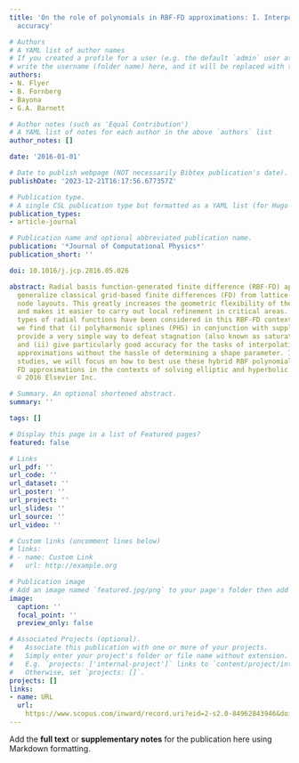 ```yaml
---
title: 'On the role of polynomials in RBF-FD approximations: I. Interpolation and
  accuracy'

# Authors
# A YAML list of author names
# If you created a profile for a user (e.g. the default `admin` user at `content/authors/admin/`), 
# write the username (folder name) here, and it will be replaced with their full name and linked to their profile.
authors:
- N. Flyer
- B. Fornberg
- Bayona
- G.A. Barnett

# Author notes (such as 'Equal Contribution')
# A YAML list of notes for each author in the above `authors` list
author_notes: []

date: '2016-01-01'

# Date to publish webpage (NOT necessarily Bibtex publication's date).
publishDate: '2023-12-21T16:17:56.677357Z'

# Publication type.
# A single CSL publication type but formatted as a YAML list (for Hugo requirements).
publication_types:
- article-journal

# Publication name and optional abbreviated publication name.
publication: '*Journal of Computational Physics*'
publication_short: ''

doi: 10.1016/j.jcp.2016.05.026

abstract: Radial basis function-generated finite difference (RBF-FD) approximations
  generalize classical grid-based finite differences (FD) from lattice-based to scattered
  node layouts. This greatly increases the geometric flexibility of the discretizations
  and makes it easier to carry out local refinement in critical areas. Many different
  types of radial functions have been considered in this RBF-FD context. In this study,
  we find that (i) polyharmonic splines (PHS) in conjunction with supplementary polynomials
  provide a very simple way to defeat stagnation (also known as saturation) error
  and (ii) give particularly good accuracy for the tasks of interpolation and derivative
  approximations without the hassle of determining a shape parameter. In follow-up
  studies, we will focus on how to best use these hybrid RBF polynomial bases for
  FD approximations in the contexts of solving elliptic and hyperbolic type PDEs.
  © 2016 Elsevier Inc.

# Summary. An optional shortened abstract.
summary: ''

tags: []

# Display this page in a list of Featured pages?
featured: false

# Links
url_pdf: ''
url_code: ''
url_dataset: ''
url_poster: ''
url_project: ''
url_slides: ''
url_source: ''
url_video: ''

# Custom links (uncomment lines below)
# links:
# - name: Custom Link
#   url: http://example.org

# Publication image
# Add an image named `featured.jpg/png` to your page's folder then add a caption below.
image:
  caption: ''
  focal_point: ''
  preview_only: false

# Associated Projects (optional).
#   Associate this publication with one or more of your projects.
#   Simply enter your project's folder or file name without extension.
#   E.g. `projects: ['internal-project']` links to `content/project/internal-project/index.md`.
#   Otherwise, set `projects: []`.
projects: []
links:
- name: URL
  url: 
    https://www.scopus.com/inward/record.uri?eid=2-s2.0-84962843946&doi=10.1016%2fj.jcp.2016.05.026&partnerID=40&md5=38cb2af33e1321f8e14e68e16ff145fc
---
```


Add the **full text** or **supplementary notes** for the publication here using Markdown formatting.
